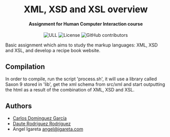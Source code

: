 <h1 align="center">XML, XSD and XSL overview</h1>
<h4 align="center">Assignment for Human Computer Interaction course</h4>

<p align="center">
  <img alt="ULL" src="https://img.shields.io/badge/University-La%20Laguna-%2354048c?style=flat-square" />  
  <img alt="License" src="https://img.shields.io/github/license/angeligareta/cheaper-travelling?style=flat-square" />
  <img alt="GitHub contributors" src="https://img.shields.io/github/contributors/angeligareta/cheaper-travelling?style=flat-square" />
</p>

Basic assignment which aims to study the markup languages: XML, XSD and XSL, and develop a recipe book website.

## Compilation

In order to compile, run the script 'process.sh', it will use a library called Saxon 9 stored in 'lib', get the xml schema from src/xml and start outputting the html as a result of the combination of XML, XSD and XSL.

## Authors

- [Carlos Dominguez García](https://github.com/carlosdg)
- [Daute Rodríguez Rodríguez](https://github.com/DauteRR)
- Angel Igareta [angel@igareta.com](mailto:angel@igareta.com)
